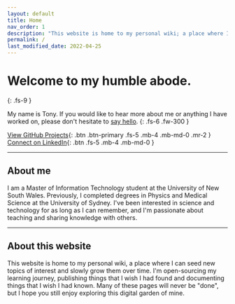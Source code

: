 ```yaml
---
layout: default
title: Home
nav_order: 1
description: "This website is home to my personal wiki; a place where I gather and share knowledge on topics I'm interested in."
permalink: /
last_modified_date: 2022-04-25
---
```


# Welcome to my humble abode.
{: .fs-9 }

My name is Tony. If you would like to hear more about me or anything I have worked on, please don't hesitate to [say hello](mailto:hello@tonyle.com "hello@tonyle.com").
{: .fs-6 .fw-300 }

[View GitHub Projects](https://www.github.com/tfle/){: .btn .btn-primary .fs-5 .mb-4 .mb-md-0 .mr-2 } [Connect on LinkedIn](https://www.linkedin.com/in/tonyfle/ "Opens in a new tab"){: .btn .fs-5 .mb-4 .mb-md-0 }

---

## About me

I am a Master of Information Technology student at the University of New South Wales. Previously, I completed degrees in Physics and Medical Science at the University of Sydney. I've been interested in science and technology for as long as I can remember, and I'm passionate about teaching and sharing knowledge with others.

---

## About this website

This website is home to my personal wiki, a place where I can seed new topics of interest and slowly grow them over time. I'm open-sourcing my learning journey, publishing things that I wish I had found and documenting things that I wish I had known. Many of these pages will never be "done", but I hope you still enjoy exploring this digital garden of mine.
